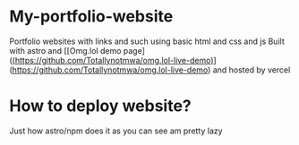 # My-portfolio-website
Portfolio websites with links and such using basic html and css and js
Built with astro and [[Omg.lol demo page]([(https://github.com/Totallynotmwa/omg.lol-live-demo)](https://github.com/Totallynotmwa/omg.lol-live-demo)](https://github.com/Totallynotmwa/omg.lol-live-demo) and hosted by vercel 
# How to deploy website?
Just how astro/npm does it 
as you can see am pretty lazy
